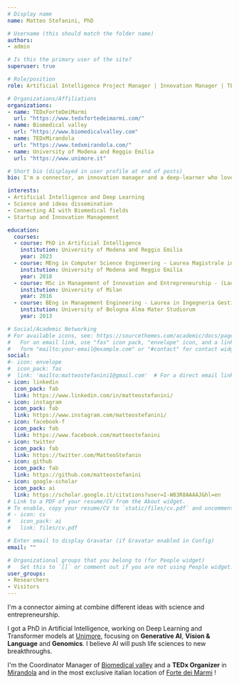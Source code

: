 ```yaml
---
# Display name
name: Matteo Stefanini, PhD

# Username (this should match the folder name)
authors:
- admin

# Is this the primary user of the site?
superuser: true

# Role/position
role: Artificial Intelligence Project Manager | Innovation Manager | TEDx Organizer

# Organizations/Affiliations
organizations:
- name: TEDxForteDeiMarmi
  url: "https://www.tedxfortedeimarmi.com/" 
- name: Biomedical valley
  url: "https://www.biomedicalvalley.com"
- name: TEDxMirandola
  url: "https://www.tedxmirandola.com/"
- name: University of Modena and Reggio Emilia
  url: "https://www.unimore.it"

# Short bio (displayed in user profile at end of posts)
bio: I'm a connector, an innovation manager and a deep-learner who loves freedom and combining different ideas with science and entrepreneurship. # Driven to be useful for people. #My research interests include Deep Learning, Genomics, Vision & Language and AI applied to Biomedical fields.

interests:
- Artificial Intelligence and Deep Learning
- Science and ideas dissemination
- Connecting AI with Biomedical fields
- Startup and Innovation Management

education:
  courses:
  - course: PhD in Artificial Intelligence
    institution: University of Modena and Reggio Emilia
    year: 2023
  - course: MEng in Computer Science Engineering - Laurea Magistrale in Ingengeria Informatica
    institution: University of Modena and Reggio Emilia
    year: 2018
  - course: MSc in Management of Innovation and Entrepreneurship - (Laurea Magistrale)
    institution: University of Milan
    year: 2016
  - course: BEng in Management Engineering - Laurea in Ingegneria Gestionale
    institution: University of Bologna Alma Mater Studiorum
    year: 2013

# Social/Academic Networking
# For available icons, see: https://sourcethemes.com/academic/docs/page-builder/#icons
#   For an email link, use "fas" icon pack, "envelope" icon, and a link in the
#   form "mailto:your-email@example.com" or "#contact" for contact widget.
social:
#- icon: envelope
#  icon_pack: fas
#  link: 'mailto:matteostefanini1@gmail.com'  # For a direct email link, use "mailto:test@example.org".
- icon: linkedin
  icon_pack: fab
  link: https://www.linkedin.com/in/matteostefanini/
- icon: instagram
  icon_pack: fab
  link: https://www.instagram.com/matteostefanini/
- icon: facebook-f
  icon_pack: fab
  link: https://www.facebook.com/matteostefanini
- icon: twitter
  icon_pack: fab
  link: https://twitter.com/MatteoStefanin
- icon: github
  icon_pack: fab
  link: https://github.com/matteostefanini
- icon: google-scholar
  icon_pack: ai
  link: https://scholar.google.it/citations?user=I-W83R8AAAAJ&hl=en
# Link to a PDF of your resume/CV from the About widget.
# To enable, copy your resume/CV to `static/files/cv.pdf` and uncomment the lines below.
# - icon: cv
#   icon_pack: ai
#   link: files/cv.pdf

# Enter email to display Gravatar (if Gravatar enabled in Config)
email: ""

# Organizational groups that you belong to (for People widget)
#   Set this to `[]` or comment out if you are not using People widget.
user_groups:
- Researchers
- Visitors
---
```


I'm a connector aiming at combine different ideas with science and entrepreneurship. 

I got a PhD in Artificial Intelligence, working on Deep Learning and Transformer models at [Unimore](https://www.unimore.it), focusing on **Generative AI**,  **Vision & Language** and **Genomics**. 
I believe AI will push life sciences to new breakthroughs.

I'm the Coordinator Manager of [Biomedical valley](https://www.biomedicalvalley.com) and a **TEDx Organizer** in [Mirandola](https://www.tedxmirandola.com/) and in the most exclusive italian location of [Forte dei Marmi](https://www.tedxfortedeimarmi.com/) !

